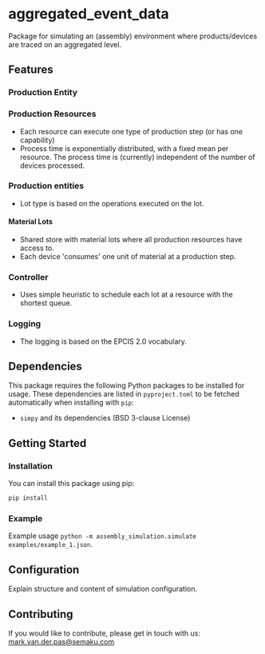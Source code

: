 # aggregated_event_data

Package for simulating an (assembly) environment where products/devices are traced on an aggregated level.


## Features

### Production Entity

### Production Resources
* Each resource can execute one type of production step (or has one capability)
* Process time is exponentially distributed, with a fixed mean per resource. The process time is (currently) independent of the number of devices processed.

### Production entities
* Lot type is based on the operations executed on the lot.

#### Material Lots
* Shared store with material lots where all production resources have access to.
* Each device 'consumes' one unit of material at a production step.

### Controller
* Uses simple heuristic to schedule each lot at a resource with the shortest queue.

### Logging
* The logging is based on the EPCIS 2.0 vocabulary.


<!-- ### Project Structure -->


<!-- ## License -->


## Dependencies

This package requires the following Python packages to be installed for usage. These dependencies are listed in
`pyproject.toml` to be fetched automatically when installing with `pip`:
* `simpy` and its dependencies (BSD 3-clause License)


## Getting Started

### Installation

You can install this package using pip:

```bash
pip install
```


### Example

Example usage `python -m assembly_simulation.simulate examples/example_1.json`.

## Configuration

Explain structure and content of simulation configuration.


## Contributing

If you would like to contribute, please get in touch with us: mark.van.der.pas@semaku.com


<!-- ### Codestyle and Testing

Our code follows the [PEP 8 -- Style Guide for Python Code](https://www.python.org/dev/peps/pep-0008/).
Additionally, we use [PEP 484 -- Type Hints](https://www.python.org/dev/peps/pep-0484/) throughout the code to enable type checking the code.


### Contribute Code/Patches

TBD -->